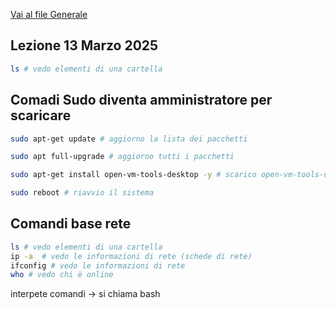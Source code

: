 [Vai al file Generale](../../README.md)

## Lezione 13 Marzo 2025

```bash
ls # vedo elementi di una cartella
```

## Comadi Sudo diventa amministratore per scaricare

```bash
sudo apt-get update # aggiorno la lista dei pacchetti

sudo apt full-upgrade # aggiorno tutti i pacchetti

sudo apt-get install open-vm-tools-desktop -y # scarico open-vm-tools-desktop sempre si

sudo reboot # riavvio il sistema
```

## Comandi base rete

```bash
ls # vedo elementi di una cartella
ip -a  # vedo le informazioni di rete (schede di rete)
ifconfig # vedo le informazioni di rete
who # vedo chi è online
```

interpete comandi -> si chiama bash
